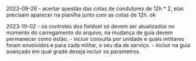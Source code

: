 2023-09-26 - acertar questão das cotas de condutores de 12h * 2, elas precisam aparecer na planilha junto com as cotas de 12h.
ok

2023-10-02 
    - os controles dos fieldset só devem ser atualizados no momento do carregamento do arquivo, na mudança de guia devem permanecer como estão.
    - incluir consulta por unidade e quais militares foram envolvidos e para cada militar, o seu dia de serviço.
    - incluir na guia avançado em qual grade deseja incluir os parametros.